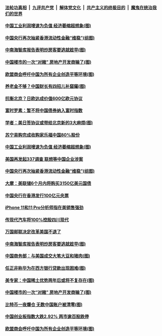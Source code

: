 ####  [法轮功真相](../../../../basic/blob/master/README.md?t=09272300) &nbsp;|&nbsp; [九评共产党](../../../../9ping.md/blob/master/README.md?t=09272300) &nbsp;|&nbsp; [解体党文化](../../../../jtdwh.md/blob/master/README.md?t=09272300)  &nbsp;|&nbsp; [共产主义的终极目的](../../../../gczydzjmd.md/blob/master/README.md?t=09272300) &nbsp;|&nbsp; [魔鬼在统治我们的世界](../../../../mgztzwmdsj.md/blob/master/README.md?t=09272300) 

#### [中国工业利润增速为负值 经济萎缩超想象(图)](../pages/p5/908719.md?t=09272300) 

#### [中国央行再次抽紧香港流动性金融“维稳”(组图)](../pages/p5/908709.md?t=09272300) 

#### [中南海智库报告表明炒房客要逃就趁早(图)](../pages/p5/908588.md?t=09272300) 

#### [中国楼市的一次“对赌” 房地产开发商输了(图)](../pages/p5/908617.md?t=09272300) 

#### [欧盟商会呼吁中国为所有企业创造平等环境(图)](../pages/p5/908577.md?t=09272300) 

#### [养老金不够？中国财长有四招儿补窟窿(图)](../pages/p5/908499.md?t=09272300) 

#### [抗衡北京？日欧达成价值600亿欧元协议](../pages/p5/908760.md?t=09272300) 

#### [富时罗素：暂不将中国债券纳入富时指数](../pages/p5/908746.md?t=09272300) 

#### [学者：美日签协议或带给北京新的3大麻烦(图)](../pages/p5/908758.md?t=09272300) 

#### [苏宁易购完成收购家乐福中国80%股份](../pages/p5/908722.md?t=09272300) 

#### [中国工业利润增速为负值 经济萎缩超想象(图)](../pages/p5/908719.md?t=09272300) 

#### [美国再发起337调查 联想等中国企业涉案](../pages/p5/908714.md?t=09272300) 

#### [中国央行再次抽紧香港流动性金融“维稳”(组图)](../pages/p5/908709.md?t=09272300) 

#### [大摩：美联储6个月内将购买3150亿美元国债](../pages/p5/908667.md?t=09272300) 

#### [中国央行在香港发行100亿元央票](../pages/p5/908665.md?t=09272300) 

#### [iPhone 11和11 Pro分析师指在美销售强劲](../pages/p5/908664.md?t=09272300) 

#### [传现代汽车将100%控股四川现代](../pages/p5/908663.md?t=09272300) 

#### [万国邮联决定改革美国不退了](../pages/p5/908648.md?t=09272300) 

#### [中南海智库报告表明炒房客要逃就趁早(图)](../pages/p5/908588.md?t=09272300) 

#### [中国商务部：与美国成交大笔大豆和猪肉(图)](../pages/p5/908641.md?t=09272300) 

#### [任正非称华为在西方银行贷款出现困难(图)](../pages/p5/908639.md?t=09272300) 

#### [美专家：中国稀土优势两年后或将不复存在(图)](../pages/p5/908633.md?t=09272300) 

#### [中国楼市的一次“对赌” 房地产开发商输了(图)](../pages/p5/908617.md?t=09272300) 

#### [比特币一夜爆仓 无数中国账户被清零(图)](../pages/p5/908611.md?t=09272300) 

#### [中国创业板指数大跌2.92% 两市逾百股跌停](../pages/p5/908583.md?t=09272300) 

#### [欧盟商会呼吁中国为所有企业创造平等环境(图)](../pages/p5/908577.md?t=09272300) 


